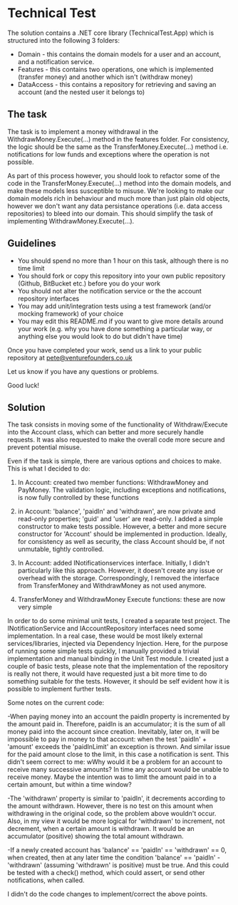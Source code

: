 # Technical Test

The solution contains a .NET core library (TechnicalTest.App) which is structured into the following 3 folders:

* Domain - this contains the domain models for a user and an account, and a notification service.
* Features - this contains two operations, one which is implemented (transfer money) and another which isn't (withdraw money)
* DataAccess - this contains a repository for retrieving and saving an account (and the nested user it belongs to)

## The task

The task is to implement a money withdrawal in the WithdrawMoney.Execute(...) method in the features folder. For consistency, the logic should be the same as the TransferMoney.Execute(...) method i.e. notifications for low funds and exceptions where the operation is not possible. 

As part of this process however, you should look to refactor some of the code in the TransferMoney.Execute(...) method into the domain models, and make these models less susceptible to misuse. We're looking to make our domain models rich in behaviour and much more than just plain old objects, however we don't want any data persistance operations (i.e. data access repositories) to bleed into our domain. This should simplify the task of implementing WithdrawMoney.Execute(...).

## Guidelines

* You should spend no more than 1 hour on this task, although there is no time limit
* You should fork or copy this repository into your own public repository (Github, BitBucket etc.) before you do your work
* You should not alter the notification service or the the account repository interfaces
* You may add unit/integration tests using a test framework (and/or mocking framework) of your choice
* You may edit this README.md if you want to give more details around your work (e.g. why you have done something a particular way, or anything else you would look to do but didn't have time)

Once you have completed your work, send us a link to your public repository at pete@venturefounders.co.uk

Let us know if you have any questions or problems.

Good luck!

## Solution
The task consists in moving some of the functionality of Withdraw/Execute into the Account class, which can better and more securely handle requests. It was also requested to make the overall code more secure and prevent potential misuse.

Even if the task is simple, there are various options and choices to make. This is what I decided to do:

1. In Account: created two member functions: WithdrawMoney and PayMoney. The validation logic, including exceptions and notifications, is now fully controlled by these functions

2. in Account: 'balance', 'paidIn' and 'withdrawn', are now private and read-only properties; 'guid' and 'user' are read-only. I added a simple constructor to make tests possible. However, a better and more secure constructor for 'Account' should be implemented in production. Ideally, for consistency as well as security, the class Account should be, if not unmutable, tightly controlled. 

3. In Account: added INotificationservices interface. Initially, I didn't particularly like this approach. However, it doesn't create any issue or overhead with the storage. Correspondingly, I removed the interface from TransferMoney and WithdrawMoney as not used anymore.

4. TransferMoney and WithdrawMoney Execute functions: these are now very simple

In order to do some minimal unit tests, I created a separate test project. The INotificationService and IAccountRepository interfaces need some implementation. In a real case, these would be most likely external services/libraries, injected via Dependency Injection. Here, for the purpose of running some simple tests quickly, I manually provided a trivial implementation and manual binding in the Unit Test module. 
I created just a couple of basic tests, please note that the implementation of the repository is really not there, it would have requested just a bit more time to do something suitable for the tests. However, it should be self evident how it is possible to implement further tests.

Some notes on the current code:

-When paying money into an account the paidIn property is incremented by the amount paid in. Therefore, paidIn is an accumulator; it is the sum of all money paid into the account since creation. Inevitably, later on, it will be impossible to pay in money to that account: when the test 'paidIn' + 'amount' exceeds the 'paidInLimit' an exception is thrown. And similar issue for the paid amount close to the limit, in this case a notification is sent. This didn't seem correct to me: wWhy would it be a problem for an account to receive many successive amounts? In time any account would be unable to receive money. Maybe the intention was to limit the amount paid in to a certain amount, but within a time window?

-The 'withdrawn' property is similar to 'paidIn', it decrements according to the amount withdrawn. However, there is no test on this amount when withdrawing in the original code, so the problem above wouldn't occur. Also, in my view it would be more logical for 'withdrawn' to increment, not decrement, when a certain amount is withdrawn. It would be an accumulator (positive) showing the total amount withdrawn.

-If a newly created account has 'balance' == 'paidIn' == 'withdrawn' == 0, when created, then at any later time the condition 'balance' == 'paidIn' - 'withdrawn' (assuming 'withdrawn' is positive) must be true. And this could be tested with a check() method, which could assert, or send other notifications, when called.

I didn't do the code changes to implement/correct the above points. 

